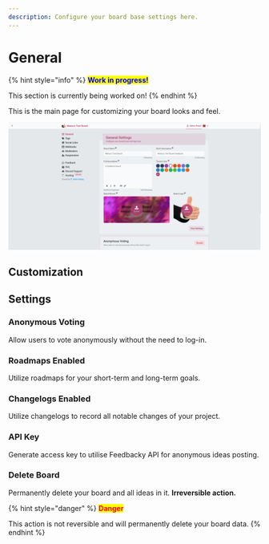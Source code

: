 ```yaml
---
description: Configure your board base settings here.
---
```


# General

{% hint style="info" %}
<mark style="color:blue;">**Work in progress!**</mark>

This section is currently being worked on!
{% endhint %}

This is the main page for customizing your board looks and feel.

![Overview](<../.gitbook/assets/image (19).png>)

## Customization



## Settings

### Anonymous Voting

Allow users to vote anonymously without the need to log-in.

### Roadmaps Enabled

Utilize roadmaps for your short-term and long-term goals.

### Changelogs Enabled

Utilize changelogs to record all notable changes of your project.

### API Key

Generate access key to utilise Feedbacky API for anonymous ideas posting.

### Delete Board

Permanently delete your board and all ideas in it. **Irreversible action.**

{% hint style="danger" %}
<mark style="color:red;">**Danger**</mark>

This action is not reversible and will permanently delete your board data.
{% endhint %}
